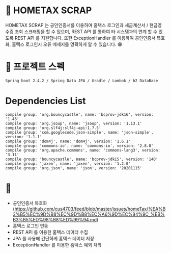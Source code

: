 # :newspaper: HOMETAX SCRAP
HOMETAX SCRAP 는 공인인증서를 이용하여 홈택스 로그인과 세금계산서 / 현금영수증 조회 스크래핑을 할 수 있으며,
REST API 를 통하여 타 시스템과의 연계 할 수 있도록 REST API 를 지원합니다.
또한 ExceptionHandler 를 이용하여 공인인증서 복호화, 홈택스 로그인시 오류 메세지를 명확하게 알 수 있습니다. :grin:

# :hammer: 프로젝트 스펙
    Spring boot 2.4.2 / Spring Data JPA / Gradle / Lombok / h2 DataBase
# Dependencies List
    compile group: 'org.bouncycastle', name: 'bcprov-jdk16', version: '1.46'
	compile group: 'org.jsoup', name: 'jsoup', version: '1.13.1'
	compile group: 'org.slf4j:slf4j-api:1.7.5'
	compile group: 'com.googlecode.json-simple', name: 'json-simple', version: '1.1.1'
	compile group: 'dom4j', name: 'dom4j', version: '1.6.1'
	compile group: 'commons-io', name: 'commons-io', version: '2.8.0'
	compile group: 'org.apache.commons', name: 'commons-lang3', version: '3.11'
	compile group: 'bouncycastle', name: 'bcprov-jdk15', version: '140'
	compile group: 'jaxen', name: 'jaxen', version: '1.2.0'
	compile group: 'org.json', name: 'json', version: '20201115'

# :pushpin:
- 공인인증서 복호화(https://github.com/cus4703/feed/blob/master/issues/homeTax/%EA%B3%B5%EC%9D%B8%EC%9D%B8%EC%A6%9D%EC%84%9C_%EB%B3%B5%ED%98%B8%ED%99%94.md)
- 홈택스 로그인 연동
- REST API 를 이용한 홈택스 데이터 수집
- JPA 를 사용해 간단하게 홈택스 데이터 저장
- ExceptionHandler 를 이용한 홈택스 예외 처리
